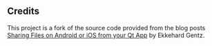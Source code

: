 ## Credits
This project is a fork of the source code provided from the blog posts [Sharing Files on Android or iOS from your Qt App](https://blog.qt.io/blog/2017/12/01/sharing-files-android-ios-qt-app/) by Ekkehard Gentz.
